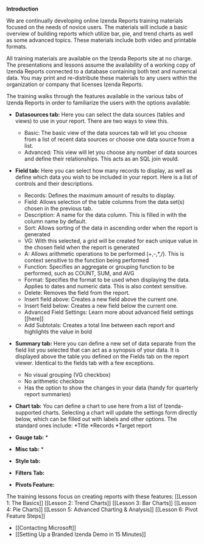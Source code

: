 **Introduction**

We are continually developing online Izenda Reports training materials focused on the needs of novice users. The materials will include a basic overview of building reports which utilize bar, pie, and trend charts as well as some advanced topics. These materials include both video and printable formats.

All training materials are available on the Izenda Reports site at no charge. The presentations and lessons assume the availability of a working copy of Izenda Reports connected to a database containing both text and numerical data. You may print and re-distribute these materials to any users within the organization or company that licenses Izenda Reports. 

The training walks through the features available in the various tabs of Izenda Reports in order to familiarize the users with the options available: 
* **Datasources tab:**
    Here you can select the data sources (tables and views) to use in your report.  There are two ways to view this.
    * Basic: The basic view of the data sources tab will let you choose from a list of recent data sources or choose one data source from a list.
    * Advanced: This view will let you choose any number of data sources and define their relationships. This acts as an SQL join would.
* **Field tab:**
    Here you can select how many records to display, as well as define which data you wish to be included in your report. Here is a list of controls and their descriptions.
    * Records: Defines the maximum amount of results to display.
    * Field: Allows selection of the table columns from the data set(s) chosen in the previous tab.
    * Description: A name for the data column. This is filled in with the column name by default.
    * Sort: Allows sorting of the data in ascending order when the report is generated
    * VG: With this selected, a grid will be created for each unique value in the chosen field when the report is generated
    * A: Allows arithmetic operations to be performed (+,-,*,/). This is context sensitive to the function being performed
    * Function: Specifies an aggregate or grouping function to be performed, such as COUNT, SUM, and AVG
    * Format: Specifies the format to be used when displaying the data. Applies to dates and numeric data. This is also context sensitive.
    * Delete: Removes the field from the report.
    * Insert field above: Creates a new field above the current one.
    * Insert field below: Creates a new field below the current one.
    * Advanced Field Settings: Learn more about advanced field settings [[here]]
    * Add Subtotals: Creates a total line between each report and highlights the value in bold
* **Summary tab:**
    Here you can define a new set of data separate from the field list you selected that can act as a synopsis of your data. It is displayed above the table you defined on the Fields tab on the report viewer. Identical to the fields tab with a few exceptions.
    * No visual grouping (VG checkbox)
    * No arithmetic checkbox
    * Has the option to show the changes in your data (handy for quarterly report summaries)
* **Chart tab:**
    You can define a chart to use here from a list of Izenda-supported charts. Selecting a chart will update the settings form directly below, which can be filled out with labels and other options. The standard ones include:
    *Title
    *Records
    *Target report
* **Gauge tab:**
    *
* **Misc tab:**
    *
* **Style tab:**

* **Filters Tab:**

* **Pivots Feature:**

The training lessons focus on creating reports with these features: 
[[Lesson 1: The Basics]]
[[Lesson 2: Trend Charts]]
[[Lesson 3: Bar Charts]]
[[Lesson 4: Pie Charts]]
[[Lesson 5: Advanced Charting & Analysis]]
[[Lesson 6: Pivot Feature Steps]]
* [[Contacting Microsoft]]
* [[Setting Up a Branded Izenda Demo in 15 Minutes]]